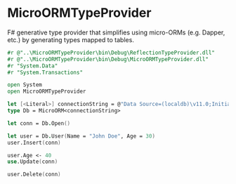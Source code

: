 MicroORMTypeProvider
====================

F# generative type provider that simplifies using micro-ORMs (e.g. Dapper, etc.) by generating types mapped to tables.

```fsharp
#r @"..\MicroORMTypeProvider\bin\Debug\ReflectionTypeProvider.dll"
#r @"..\MicroORMTypeProvider\bin\Debug\MicroORMTypeProvider.dll"
#r "System.Data"
#r "System.Transactions"

open System
open MicroORMTypeProvider

let [<Literal>] connectionString = @"Data Source=(localdb)\v11.0;Initial Catalog=test;Integrated Security=True"
type Db = MicroORM<connectionString>

let conn = Db.Open()

let user = Db.User(Name = "John Doe", Age = 30)
user.Insert(conn)

user.Age <- 40
use.Update(conn)

user.Delete(conn)

